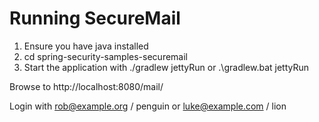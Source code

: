 Running SecureMail
======================

1. Ensure you have java installed
2. cd spring-security-samples-securemail
3. Start the application with ./gradlew jettyRun or .\gradlew.bat jettyRun

Browse to http://localhost:8080/mail/

Login with rob@example.org / penguin or luke@example.com / lion
